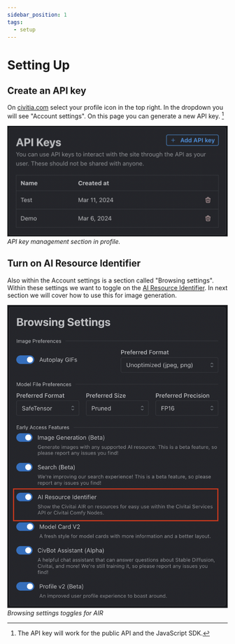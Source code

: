 ```yaml
---
sidebar_position: 1
tags:
  - setup
---
```


# Setting Up

## Create an API key

On [civitia.com](https://civitai.com/user/account) select your profile icon in the top right. In the dropdown you will see "Account settings". On this page you can generate a new API key. [^1]

![API key generation](./api-keys.png "API key generation")
_API key management section in profile._

## Turn on AI Resource Identifier

Also within the Account settings is a section called "Browsing settings". Within these settings we want to toggle on the [AI Resource Identifier](/docs/getting-started/ai-resource-identifier). In next section we will cover how to use this for image generation.

![Browsing settings AIR toggle](./air-toggle.png "Browsing settings AIR toggle")
_Browsing settings toggles for AIR_

[^1]: The API key will work for the public API and the JavaScript SDK.
